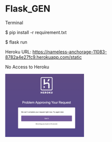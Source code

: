 # Flask_GEN

Terminal 

$ pip install -r requirement.txt

$ flask run

Heroku URL:
https://nameless-anchorage-11083-8782a4e27fc9.herokuapp.com/static

No Access to Heroku

<img src="h.png" width="50%" height="50%">
